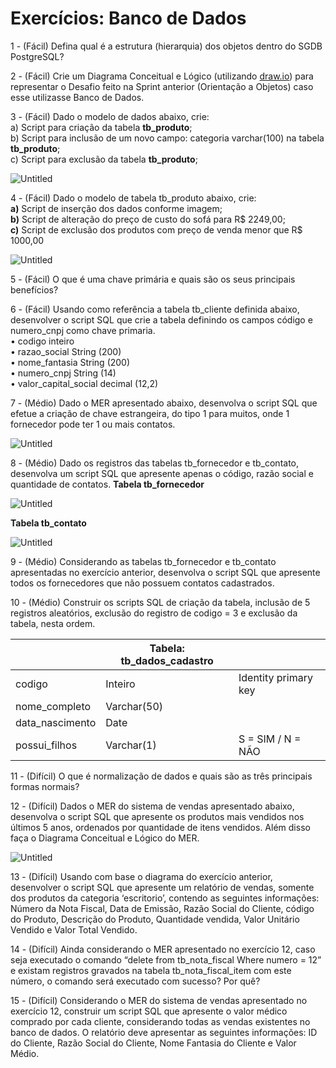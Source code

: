 # Exercícios: Banco de Dados

1 - (Fácil) Defina qual é a estrutura (hierarquia) dos objetos dentro do SGDB PostgreSQL?

2 - (Fácil) Crie um Diagrama Conceitual e Lógico (utilizando [draw.io](http://draw.io)) para representar o Desafio feito na Sprint anterior (Orientação a Objetos) caso esse utilizasse Banco de Dados.

3 - (Fácil) Dado o modelo de dados abaixo, crie:<br>
a) Script para criação da tabela **tb_produto**;<br>
b) Script para inclusão de um novo campo: categoria varchar(100) na tabela **tb_produto**;<br>
c) Script para exclusão da tabela **tb_produto**;<br>

![Untitled](img/Untitled.png)

4 - (Fácil) Dado o modelo de tabela tb_produto abaixo, crie:<br>
**a)** Script de inserção dos dados conforme imagem;<br>
**b)** Script de alteração do preço de custo do sofá para R$ 2249,00;<br>
**c)** Script de exclusão dos produtos com preço de venda menor que R$ 1000,00<br>

![Untitled](img/Untitled1.png)

5 - (Fácil) O que é uma chave primária e quais são os seus principais benefícios?

6 - (Fácil) Usando como referência a tabela tb_cliente definida abaixo, desenvolver o script
SQL que crie a tabela definindo os campos código e numero_cnpj como chave primaria.<br>
• codigo inteiro<br>
• razao_social String (200)<br>
• nome_fantasia String (200)<br>
• numero_cnpj String (14)<br>
• valor_capital_social decimal (12,2)

7 - (Médio) Dado o MER apresentado abaixo, desenvolva o script SQL que efetue a
criação de chave estrangeira, do tipo 1 para muitos, onde 1 fornecedor pode ter 1 ou mais
contatos.

![Untitled](img/Untitled2.png)

8 - (Médio) Dado os registros das tabelas tb_fornecedor e tb_contato, desenvolva um
script SQL que apresente apenas o código, razão social e quantidade de contatos.
**Tabela tb_fornecedor**

![Untitled](img/Untitled3.png)

**Tabela tb_contato**

![Untitled](img/Untitled4.png)

9 - (Médio) Considerando as tabelas tb_fornecedor e tb_contato apresentadas no exercício
anterior, desenvolva o script SQL que apresente todos os fornecedores que não possuem
contatos cadastrados.

10 - (Médio) Construir os scripts SQL de criação da tabela, inclusão de 5 registros aleatórios,
exclusão do registro de codigo = 3 e exclusão da tabela, nesta ordem.

|  | Tabela: tb_dados_cadastro |  |
| --- | --- | --- |
| codigo | Inteiro  | Identity primary key |
| nome_completo | Varchar(50) |  |
| data_nascimento | Date |  |
| possui_filhos |  Varchar(1)  | S = SIM / N = NÃO |

11 - (Difícil) O que é normalização de dados e quais são as três principais formas normais?

12 - (Difícil) Dados o MER do sistema de vendas apresentado abaixo, desenvolva o script
SQL que apresente os produtos mais vendidos nos últimos 5 anos, ordenados por
quantidade de itens vendidos. Além disso faça o Diagrama Conceitual e Lógico do MER.

![Untitled](img/Untitled5.png)

13 - (Difícil) Usando com base o diagrama do exercício anterior, desenvolver o script SQL
que apresente um relatório de vendas, somente dos produtos da categoria ‘escritorio’,
contendo as seguintes informações: Número da Nota Fiscal, Data de Emissão, Razão
Social do Cliente, código do Produto, Descrição do Produto, Quantidade vendida, Valor
Unitário Vendido e Valor Total Vendido.

14 - (Difícil) Ainda considerando o MER apresentado no exercício 12, caso seja executado
o comando “delete from tb_nota_fiscal Where numero = 12” e existam
registros gravados na tabela tb_nota_fiscal_item com este número, o comando será
executado com sucesso? Por quê?

15 - (Difícil) Considerando o MER do sistema de vendas apresentado no exercício 12,
construir um script SQL que apresente o valor médico comprado por cada cliente,
considerando todas as vendas existentes no banco de dados. O relatório deve apresentar
as seguintes informações: ID do Cliente, Razão Social do Cliente, Nome Fantasia do
Cliente e Valor Médio.
